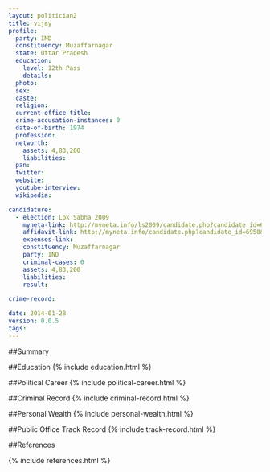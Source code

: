 ```yaml
---
layout: politician2
title: vijay
profile: 
  party: IND
  constituency: Muzaffarnagar
  state: Uttar Pradesh
  education: 
    level: 12th Pass
    details: 
  photo: 
  sex: 
  caste: 
  religion: 
  current-office-title: 
  crime-accusation-instances: 0
  date-of-birth: 1974
  profession: 
  networth: 
    assets: 4,83,200
    liabilities: 
  pan: 
  twitter: 
  website: 
  youtube-interview: 
  wikipedia: 

candidature: 
  - election: Lok Sabha 2009
    myneta-link: http://myneta.info/ls2009/candidate.php?candidate_id=6958
    affidavit-link: http://myneta.info/candidate.php?candidate_id=6958&scan=original
    expenses-link: 
    constituency: Muzaffarnagar 
    party: IND
    criminal-cases: 0
    assets: 4,83,200
    liabilities: 
    result:  

crime-record: 

date: 2014-01-28
version: 0.0.5
tags: 
---
```

##Summary


##Education
{% include education.html %}


##Political Career
{% include political-career.html %}


##Criminal Record
{% include criminal-record.html %}


##Personal Wealth
{% include personal-wealth.html %}


##Public Office Track Record
{% include track-record.html %}


##References


{% include references.html %}